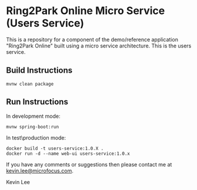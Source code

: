 Ring2Park Online Micro Service (Users Service)
==============================================

This is a repository for a component of the demo/reference application "Ring2Park Online" built using a micro service architecture.
This is the users service.

Build Instructions
------------------

`mvnw clean package`

Run Instructions
----------------

In development mode:

`mvnw spring-boot:run`

In test\production mode:

```
docker build -t users-service:1.0.X . 
docker run -d --name web-ui users-service:1.0.x
```

If you have any comments or suggestions then please contact me at [kevin.lee@microfocus.com](mailto:kevin.lee@microfocus.com).

Kevin Lee
